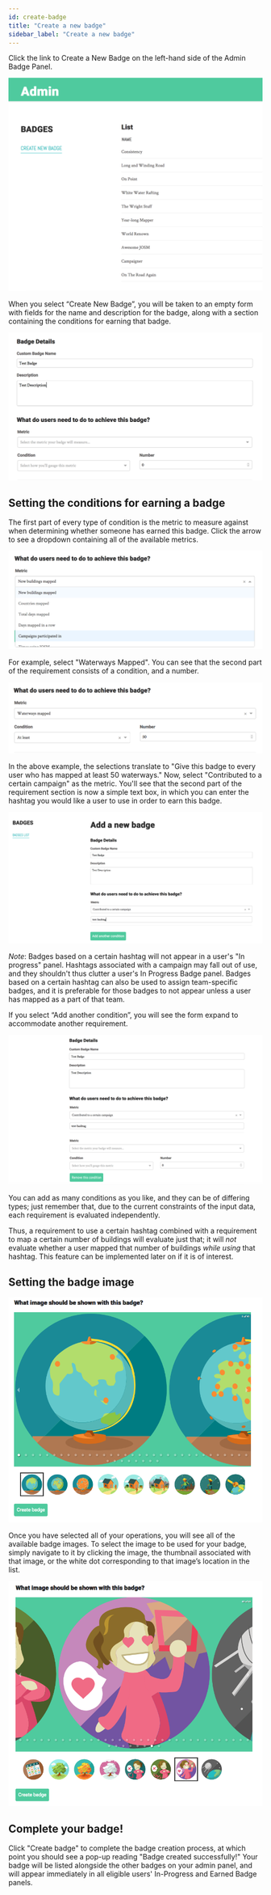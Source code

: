 ```yaml
---
id: create-badge
title: "Create a new badge"
sidebar_label: "Create a new badge"
---
```


Click the link to Create a New Badge on the left-hand side of the Admin Badge Panel.

![Badge List](assets/img/BadgeList.png)

When you select “Create New Badge”, you will be taken to an empty form with fields for the name and description for the badge, along with a section containing the conditions for earning that badge. 

 ![Badge Requirement](assets/img/BadgeRequirementSection.png)

## Setting the conditions for earning a badge

The first part of every type of condition is the metric to measure against when determining whether someone has earned this badge. Click the arrow to see a dropdown containing all of the available metrics.

![Select Metric](assets/img/SelectMetric.png)

 For example, select "Waterways Mapped". You can see that the second part of the requirement consists of a condition, and a number.

 ![Waterways Requirement](assets/img/WaterwaysRequirement.png)

In the above example, the selections translate to "Give this badge to every user who has mapped at least 50 waterways." Now, select "Contributed to a certain campaign" as the metric. You'll see that the second part of the requirement section is now a simple text box, in which you can enter the hashtag you would like a user to use in order to earn this badge.

![Select Badge Requirement](assets/img/SelectBadgeRequirement.png)

_Note_: Badges based on a certain hashtag will not appear in a user's "In progress" panel. Hashtags associated with a campaign may fall out of use, and they shouldn't thus clutter a user's In Progress Badge panel. Badges based on a certain hashtag can also be used to assign team-specific badges, and it is preferable for those badges to not appear unless a user has mapped as a part of that team.

If you select “Add another condition”, you will see the form expand to accommodate another requirement.

![Multiple Badge Conditions](assets/img/MultipleBadgeConditions.png)

You can add as many conditions as you like, and they can be of differing types; just remember that, due to the current constraints of the input data, each requirement is evaluated independently. 

Thus, a requirement to use a certain hashtag combined with a requirement to map a certain number of buildings will evaluate just that; it will *not* evaluate whether a user mapped that number of buildings *while using* that hashtag. This feature can be implemented later on if it is of interest.

## Setting the badge image

![Default Badge Image](assets/img/DefaultBadgeImage.png)

Once you have selected all of your operations, you will see all of the available badge images. To select the image to be used for your badge, simply navigate to it by clicking the image, the thumbnail associated with that image, or the white dot corresponding to that image’s location in the list.

![Select New Badge Image](assets/img/SelectNewBadgeImage.png)

## Complete your badge!

Click "Create badge" to complete the badge creation process, at which point you should see a pop-up reading "Badge created successfully!" Your badge will be listed alongside the other badges on your admin panel, and will appear immediately in all eligible users' In-Progress and Earned Badge panels.
